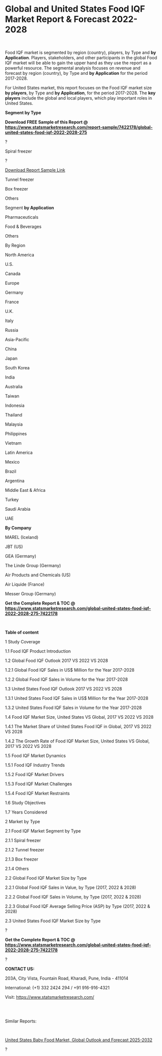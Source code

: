 <h1>Global and United States Food IQF Market Report & Forecast 2022-2028</h1><br/><p>Food IQF market is segmented by region (country), players, by Type and <strong>by Application</strong>. Players, stakeholders, and other participants in the global Food IQF market will be able to gain the upper hand as they use the report as a powerful resource. The segmental analysis focuses on revenue and forecast by region (country), by Type and <strong>by Application</strong> for the period 2017-2028.</p>
 
 
 
 <p>For United States market, this report focuses on the Food IQF market size <strong>by players</strong>, by Type and <strong>by Application</strong>, for the period 2017-2028. The <strong>key players</strong> include the global and local players, which play important roles in United States.</p>
 
 
 
 <p><strong>Segment by Type</strong></p>
 
 
 
 <div><b>Download FREE Sample of this Report @ <a href="https://www.statsmarketresearch.com/download-free-sample/7422178/global-united-states-food-iqf-2022-2028-275">https://www.statsmarketresearch.com/report-sample/7422178/global-united-states-food-iqf-2022-2028-275</a></b></div>
 
 
 
 <p>? </p>
 
 
 
 <p>Spiral freezer</p>
 
 
 
 <p>? </p>
 
 
 
 <p><a href="https://www.statsmarketresearch.com/download-free-sample/7422178/global-united-states-food-iqf-2022-2028-275">Download Report Sample Link</a></p>
 
 
 
 <p>Tunnel freezer</p>
 
 
 
 <p>Box freezer</p>
 
 
 
 <p>Others</p>
 
 
 
 <p>Segment <strong>by Application</strong></p>
 
 
 
 <p>Pharmaceuticals</p>
 
 
 
 <p>Food & Beverages</p>
 
 
 
 <p>Others</p>
 
 
 
 <p>By Region</p>
 
 
 
 <p>North America</p>
 
 
 
 <p>U.S.</p>
 
 
 
 <p>Canada</p>
 
 
 
 <p>Europe</p>
 
 
 
 <p>Germany</p>
 
 
 
 <p>France</p>
 
 
 
 <p>U.K.</p>
 
 
 
 <p>Italy</p>
 
 
 
 <p>Russia</p>
 
 
 
 <p>Asia-Pacific</p>
 
 
 
 <p>China</p>
 
 
 
 <p>Japan</p>
 
 
 
 <p>South Korea</p>
 
 
 
 <p>India</p>
 
 
 
 <p>Australia</p>
 
 
 
 <p>Taiwan</p>
 
 
 
 <p>Indonesia</p>
 
 
 
 <p>Thailand</p>
 
 
 
 <p>Malaysia</p>
 
 
 
 <p>Philippines</p>
 
 
 
 <p>Vietnam</p>
 
 
 
 <p>Latin America</p>
 
 
 
 <p>Mexico</p>
 
 
 
 <p>Brazil</p>
 
 
 
 <p>Argentina</p>
 
 
 
 <p>Middle East & Africa</p>
 
 
 
 <p>Turkey</p>
 
 
 
 <p>Saudi Arabia</p>
 
 
 
 <p>UAE</p>
 
 
 
 <p><strong>By Company</strong></p>
 
 
 
 <p>MAREL (Iceland)</p>
 
 
 
 <p>JBT (US)</p>
 
 
 
 <p>GEA (Germany)</p>
 
 
 
 <p>The Linde Group (Germany)</p>
 
 
 
 <p>Air Products and Chemicals (US)</p>
 
 
 
 <p>Air Liquide (France)</p>
 
 
 
 <p>Messer Group (Germany)</p>
 
 
 
 <div><b>Get the Complete Report & TOC @ <a href="https://www.statsmarketresearch.com/global-united-states-food-iqf-2022-2028-275-7422178">https://www.statsmarketresearch.com/global-united-states-food-iqf-2022-2028-275-7422178</a></b></div>
 
 
 
 <p><br />
 
 <b>Table of content</b></p>
 
 
 
 <p>1 Study Coverage<br />
 
 1.1 Food IQF Product Introduction<br />
 
 1.2 Global Food IQF Outlook 2017 VS 2022 VS 2028<br />
 
 1.2.1 Global Food IQF Sales in US$ Million for the Year 2017-2028<br />
 
 1.2.2 Global Food IQF Sales in Volume for the Year 2017-2028<br />
 
 1.3 United States Food IQF Outlook 2017 VS 2022 VS 2028<br />
 
 1.3.1 United States Food IQF Sales in US$ Million for the Year 2017-2028<br />
 
 1.3.2 United States Food IQF Sales in Volume for the Year 2017-2028<br />
 
 1.4 Food IQF Market Size, United States VS Global, 2017 VS 2022 VS 2028<br />
 
 1.4.1 The Market Share of United States Food IQF in Global, 2017 VS 2022 VS 2028<br />
 
 1.4.2 The Growth Rate of Food IQF Market Size, United States VS Global, 2017 VS 2022 VS 2028<br />
 
 1.5 Food IQF Market Dynamics<br />
 
 1.5.1 Food IQF Industry Trends<br />
 
 1.5.2 Food IQF Market Drivers<br />
 
 1.5.3 Food IQF Market Challenges<br />
 
 1.5.4 Food IQF Market Restraints<br />
 
 1.6 Study Objectives<br />
 
 1.7 Years Considered<br />
 
 2 Market by Type<br />
 
 2.1 Food IQF Market Segment by Type<br />
 
 2.1.1 Spiral freezer<br />
 
 2.1.2 Tunnel freezer<br />
 
 2.1.3 Box freezer<br />
 
 2.1.4 Others<br />
 
 2.2 Global Food IQF Market Size by Type<br />
 
 2.2.1 Global Food IQF Sales in Value, by Type (2017, 2022 & 2028)<br />
 
 2.2.2 Global Food IQF Sales in Volume, by Type (2017, 2022 & 2028)<br />
 
 2.2.3 Global Food IQF Average Selling Price (ASP) by Type (2017, 2022 & 2028)<br />
 
 2.3 United States Food IQF Market Size by Type<br />
 
 ? </p>
 
 
 
 <div><b>Get the Complete Report & TOC @ <a href="https://www.statsmarketresearch.com/global-united-states-food-iqf-2022-2028-275-7422178">https://www.statsmarketresearch.com/global-united-states-food-iqf-2022-2028-275-7422178</a></b></div>
 
 
 
 <p>? </p>
 
 
 
 <p><b>CONTACT US:</b><br />
 
 203A, City Vista, Fountain Road, Kharadi, Pune, India - 411014<br />
 
 International: (+1) 332 2424 294 / +91 916-916-4321<br />
 
 Visit: <a href="https://www.statsmarketresearch.com/">https://www.statsmarketresearch.com/</a><br />
 
 <br />
 
 <br />
 
 Similar Reports:<br />
 
 <br />
 
 <a href="https://www.statsmarketresearch.com/global-united-states-baby-food-forecast-2025-2032-398-8030803">United States Baby Food Market, Global Outlook and Forecast 2025-2032</a><br />
 
 ? </p>